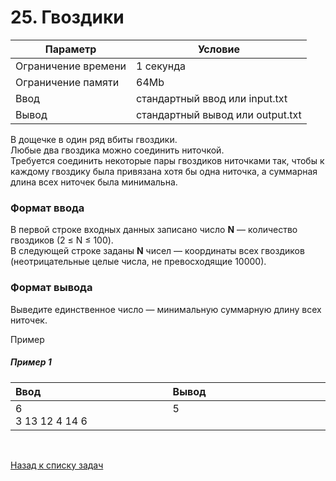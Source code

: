 # 25. Гвоздики

| Параметр            | Условие                          |
|---------------------|----------------------------------|
| Ограничение времени | 1 секунда                        |
| Ограничение памяти  | 64Mb                             |
| Ввод                | стандартный ввод или input.txt   |
| Вывод               | стандартный вывод или output.txt |

В дощечке в один ряд вбиты гвоздики.  
Любые два гвоздика можно соединить ниточкой.  
Требуется соединить некоторые пары гвоздиков ниточками так, чтобы к каждому гвоздику была привязана хотя бы одна ниточка, а суммарная длина всех ниточек была минимальна.

### Формат ввода
В первой строке входных данных записано число **N** — количество гвоздиков (2&nbsp;≤&nbsp;N&nbsp;≤&nbsp;100).  
В следующей строке заданы **N** чисел — координаты всех гвоздиков (неотрицательные целые числа, не превосходящие 10000).

### Формат вывода
Выведите единственное число — минимальную суммарную длину всех ниточек.

Пример

##### Пример 1
<table>
    <thead>
        <tr>
            <th width="250px" align="left">Ввод</th>
            <th width="250px" align="left">Вывод</th>
        </tr>
    </thead>
    <tr>
        <td>
            6<br>
            3 13 12 4 14 6
        </td>
        <td>
            5<br><br>
        </td>
    </tr>
</table>


<br>

[Назад к списку задач](https://github.com/AlexAkama/yandex_algorithm/tree/main/src/main/java/training/v3b#%D0%B7%D0%B0%D0%B4%D0%B0%D1%87%D0%B8-30)